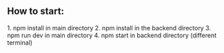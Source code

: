
<h2>How to start:</h2>
1. npm install in main directory
2. npm install in the backend directory
3. npm run dev in main directory
4. npm start in backend directory (different terminal)

